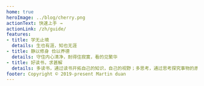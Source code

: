 ```yaml
---
home: true
heroImage: ../blog/cherry.png
actionText: 快速上手 →
actionLink: /zh/guide/
features:
- title: 学无止境
  details: 生也有涯，知也无涯
- title: 静以修身 俭以养德
  details: 守住内心清净，耐得住寂寞，看的见繁华
- title: 好读书，求甚解
  details: 多读书，通过读书开拓自己的知识，自己的视野；多思考，通过思考探究事物的原理；勤动手，提升自己的能力
footer: Copyright © 2019-present Martin duan
---
```

